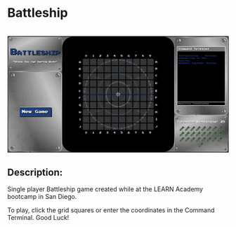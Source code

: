 <h1>Battleship</h1><br>
<img src="img/battleshipScreenshot.png">
<br>
<h2>Description:</h2>
<p>Single player Battleship game created while at the LEARN Academy bootcamp in San Diego.</p>
<p>To play, click the grid squares or enter the coordinates in the Command Terminal. Good Luck!</p>
